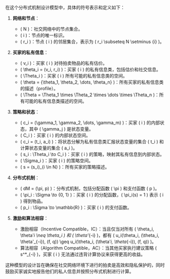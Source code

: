 在这个分布式机制设计模型中，具体的符号表示和定义如下：

1. **网络和节点**：
   - \( N \)：社交网络中的节点集合。
   - \( i \)：节点的唯一标识。
   - \( r_i \)：节点 \( i \) 的邻居集合，表示为 \( r_i \subseteq N \setminus \{i\} \)。

2. **买家的私有信息**：
   - \( v_i \)：买家 \( i \) 对待拍卖物品的私有估价。
   - \( \theta_i = (v_i, r_i) \)：买家 \( i \) 的私有信息类，包括估价和社交信息。
   - \( \Theta_i \)：买家 \( i \) 所有可能的私有信息类的空间。
   - \( \theta = \{\theta_1, \theta_2, \dots, \theta_n\} \)：所有买家的私有信息类的描述（profile）。
   - \( \Theta = \Theta_1 \times \Theta_2 \times \dots \times \Theta_n \)：所有可能的私有信息类描述的空间。

3. **策略和状态**：
   - \( c_i = (\gamma_1, \gamma_2, \dots, \gamma_m) \)：买家 \( i \) 的内部状态，其中 \( \gamma_j \) 是状态变量。
   - \( C_i \)：买家 \( i \) 的内部状态空间。
   - \( c_i = (t_i, a_i) \)：将状态分解为私有信息类汇报状态变量的集合 \( t_i \) 和计算状态变量的集合 \( a_i \)。
   - \( s_i : \Theta_i \to C_i \)：买家 \( i \) 的策略，映射其私有信息到内部状态。
   - \( \Sigma_i \)：买家 \( i \) 的策略空间。
   - \( s = (s_i)_{i \in N} \)：所有买家的策略描述。

4. **分布式机制**：
   - \( dM = (\pi, p) \)：分布式机制，包括分配函数 \( \pi \) 和支付函数 \( p \)。
   - \( \pi_i : \Sigma \to \{0, 1\} \)：买家 \( i \) 的分配函数，\( \pi_i(s) = 1 \) 表示 \( i \) 得到物品。
   - \( p_i : \Sigma \to \mathbb{R} \)：买家 \( i \) 的支付函数。

5. **激励和算法相容**：
   - 激励相容（Incentive Compatible，IC）：当且仅当对所有 \( \theta_i, \theta'_i \neq \theta_i \) 和 \( \theta'_{-i} \)，都有 \( u_i(\theta_i, (\theta_i, \theta'_{-i}), (f, q)) \geq u_i(\theta_i, (\theta'_i, \theta_{-i}), (f, q)) \)。
   - 算法相容（Algorithm Compatible，AC）：当其他买家执行建议策略 \( s^*_{-i} \)，买家 \( i \) 无法通过违背计算协议来获得更高的收益。

这种模型的设计旨在确保在社交网络环境下进行的拍卖是高效和隐私保护的，同时鼓励买家诚实地报告他们的私人信息并按照分布式机制进行计算。